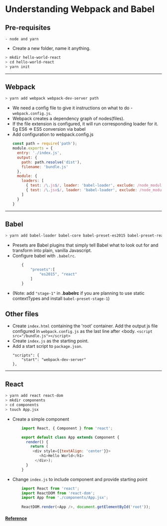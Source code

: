 # Understanding Webpack and Babel

## Pre-requisites
	- node and yarn

* Create a new folder, name it anything.
```bash
> mkdir hello-world-react
> cd hello-world-react
> yarn init
```

___
## Webpack
```bash
> yarn add webpack webpack-dev-server path
```

* We need a config file to give it instructions on what to do - `webpack.config.js`.
* Webpack creates a dependency graph of nodes(files).
* If the file extension is configured, it will run corresponding loader for it. Eg ES6 => ES5 conversion via babel
* Add configuration to webpack.config.js
	```javascript
	const path = require('path');
	module.exports = {
	  entry: './index.js',
	  output: {
	    path: path.resolve('dist'),
	    filename: 'bundle.js'
	  },
	  module: {
	    loaders: [
	      { test: /\.js$/, loader: 'babel-loader', exclude: /node_modules/ },
	      { test: /\.jsx$/, loader: 'babel-loader', exclude: /node_modules/ }
	    ]
	  }
	}
	```

___
## Babel
```bash
> yarn add babel-loader babel-core babel-preset-es2015 babel-preset-react --dev
```

* Presets are Babel plugins that simply tell Babel what to look out for and transform into plain, vanilla Javascript.
* Configure babel with `.babelrc`.
	```javascript
		{
		    "presets":[
		        "es2015", "react"
		    ]
		}
	```
* (Note: add `"stage-1"` in **.babelrc** if you are planning to use static contextTypes and install `babel-preset-stage-1`)

## Other files 
* Create `index.html` containing the 'root' container. Add the output js file configured in `webpack.config.js` as the last line after <body. `<script src="/bundle.js"></script>`
* Create `index.js` as the starting point.
* Add a start script to `package.json`.
	```
	"scripts": {
    	"start": "webpack-dev-server"
  	},
  	```

___
## React
```bash
> yarn add react react-dom
> mkdir components 
> cd components
> touch App.jsx
```

* Create a simple component
	```javascript
		import React, { Component } from 'react';

		export default class App extends Component {
		  render() {
		    return (
		     <div style={{textAlign: 'center'}}>
		        <h1>Hello World</h1>
		      </div>);
		  }
		}
	```
* Change `index.js` to include component and provide starting point
	```javascript
		import React from 'react';
		import ReactDOM from 'react-dom';
		import App from './components/App.jsx';
		
		ReactDOM.render(<App />, document.getElementById('root'));
	```

		
#### [Reference](https://scotch.io/tutorials/setup-a-react-environment-using-webpack-and-babel)
